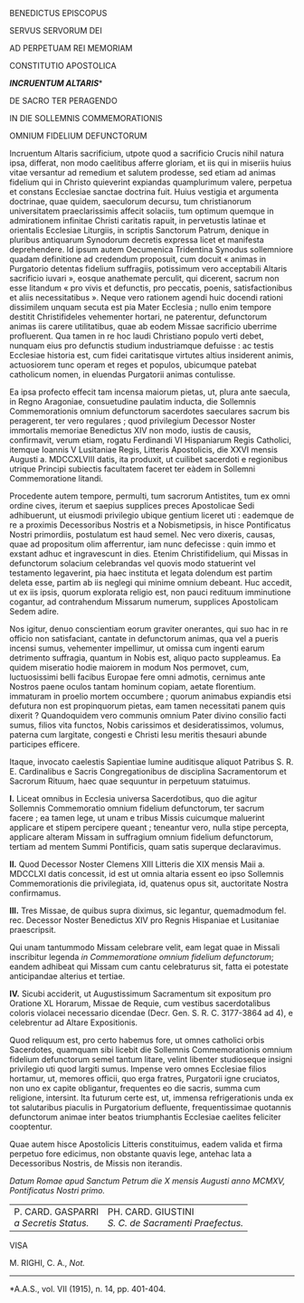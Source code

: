 BENEDICTUS EPISCOPUS

SERVUS SERVORUM DEI

AD PERPETUAM REI MEMORIAM

CONSTITUTIO APOSTOLICA

***INCRUENTUM ALTARIS****

DE SACRO TER PERAGENDO

IN DIE SOLLEMNIS COMMEMORATIONIS

OMNIUM FIDELIUM DEFUNCTORUM

Incruentum Altaris sacrificium, utpote quod a sacrificio Crucis nihil natura ipsa, differat, non modo caelitibus afferre gloriam, et iis qui in miseriis huius vitae versantur ad remedium et salutem prodesse, sed etiam ad animas fidelium qui in Christo quieverint expiandas quamplurimum valere, perpetua et constans Ecclesiae sanctae doctrina fuit. Huius vestigia et argumenta doctrinae, quae quidem, saeculorum decursu, tum christianorum universitatem praeclarissimis affecit solaciis, tum optimum quemque in admirationem infinitae Christi caritatis rapuit, in pervetustis latinae et orientalis Ecclesiae Liturgiis, in scriptis Sanctorum Patrum, denique in pluribus antiquarum Synodorum decretis expressa licet et manifesta deprehendere. Id ipsum autem Oecumenica Tridentina Synodus sollemniore quadam definitione ad credendum proposuit, cum docuit « animas in Purgatorio detentas fidelium suffragiis, potissimum vero acceptabili Altaris sacrificio iuvari », eosque anathemate perculit, qui dicerent, sacrum non esse litandum « pro vivis et defunctis, pro peccatis, poenis, satisfactionibus et aliis necessitatibus ». Neque vero rationem agendi huic docendi rationi dissimilem unquam secuta est pia Mater Ecclesia ; nullo enim tempore destitit Christifideles vehementer hortari, ne paterentur, defunctorum animas iis carere utilitatibus, quae ab eodem Missae sacrificio uberrime profluerent. Qua tamen in re hoc laudi Christiano populo verti debet, nunquam eius pro defunctis studium industriamque defuisse : ac testis Ecclesiae historia est, cum fidei caritatisque virtutes altius insiderent animis, actuosiorem tunc operam et reges et populos, ubicumque patebat catholicum nomen, in eluendas Purgatorii animas contulisse.

Ea ipsa profecto effecit tam incensa maiorum pietas, ut, plura ante saecula, in Regno Aragoniae, consuetudine paulatim inducta, die Sollemnis Commemorationis omnium defunctorum sacerdotes saeculares sacrum bis peragerent, ter vero regulares ; quod privilegium Decessor Noster immortalis memoriae Benedictus XIV non modo, iustis de causis, confirmavit, verum etiam, rogatu Ferdinandi VI Hispaniarum Regis Catholici, itemque Ioannis V Lusitaniae Regis, Litteris Apostolicis, die XXVI mensis Augusti a. MDCCXLVIII datis, ita produxit, ut cuilibet sacerdoti e regionibus utrique Principi subiectis facultatem faceret ter eàdem in Sollemni Commemoratione litandi.

Procedente autem tempore, permulti, tum sacrorum Antistites, tum ex omni ordine cives, iterum et saepius supplices preces Apostolicae Sedi adhibuerunt, ut eiusmodi privilegio ubique gentium liceret uti : eademque de re a proximis Decessoribus Nostris et a Nobismetipsis, in hisce Pontificatus Nostri primordiis, postulatum est haud semel. Nec vero dixeris, causas, quae ad propositum olim afferrentur, iam nunc defecisse : quin immo et exstant adhuc et ingravescunt in dies. Etenim Christifidelium, qui Missas in defunctorum solacium celebrandas vel quovis modo statuerint vel testamento legaverint, pia haec instituta et legata dolendum est partim deleta esse, partim ab iis neglegi qui minime omnium debeant. Huc accedit, ut ex iis ipsis, quorum explorata religio est, non pauci redituum imminutione cogantur, ad contrahendum Missarum numerum, supplices Apostolicam Sedem adire.

Nos igitur, denuo conscientiam eorum graviter onerantes, qui suo hac in re officio non satisfaciant, cantate in defunctorum animas, qua vel a pueris incensi sumus, vehementer impellimur, ut omissa cum ingenti earum detrimento suffragia, quantum in Nobis est, aliquo pacto suppleamus. Ea quidem miseratio hodie maiorem in modum Nos permovet, cum, luctuosissimi belli facibus Europae fere omni admotis, cernimus ante Nostros paene oculos tantam hominum copiam, aetate florentium. immaturam in proelio mortem occumbere ; quorum animabus expiandis etsi defutura non est propinquorum pietas, eam tamen necessitati panem quis dixerit ? Quandoquidem vero communis omnium Pater divino consilio facti sumus, filios vita functos, Nobis carissimos et desideratissimos, volumus, paterna cum largitate, congesti e Christi Iesu meritis thesauri abunde participes efficere.

Itaque, invocato caelestis Sapientiae lumine auditisque aliquot Patribus S. R. E. Cardinalibus e Sacris Congregationibus de disciplina Sacramentorum et Sacrorum Rituum, haec quae sequuntur in perpetuum statuimus.

**I.** Liceat omnibus in Ecclesia universa Sacerdotibus, quo die agitur Sollemnis Commemoratio omnium fidelium defunctorum, ter sacrum facere ; ea tamen lege, ut unam e tribus Missis cuicumque maluerint applicare et stipem percipere queant ; teneantur vero, nulla stipe percepta, applicare alteram Missam in suffragium omnium fidelium defunctorum, tertiam ad mentem Summi Pontificis, quam satis superque declaravimus.

**II.** Quod Decessor Noster Clemens XIII Litteris die XIX mensis Maii a. MDCCLXI datis concessit, id est ut omnia altaria essent eo ipso Sollemnis Commemorationis die privilegiata, id, quatenus opus sit, auctoritate Nostra confirmamus.

**III.** Tres Missae, de quibus supra diximus, sic legantur, quemadmodum fel. rec. Decessor Noster Benedictus XIV pro Regnis Hispaniae et Lusitaniae praescripsit.

Qui unam tantummodo Missam celebrare velit, eam legat quae in Missali inscribitur legenda *in Commemoratione omnium fidelium defunctorum*; eandem adhibeat qui Missam cum cantu celebraturus sit, fatta ei potestate anticipandae alterius et tertiae.

**IV.** Sicubi acciderit, ut Augustissimum Sacramentum sit expositum pro Oratione XL Horarum, Missae de Requie, cum vestibus sacerdotalibus coloris violacei necessario dicendae (Decr. Gen. S. R. C. 3177-3864 ad 4), e celebrentur ad Altare Expositionis.

Quod reliquum est, pro certo habemus fore, ut omnes catholici orbis Sacerdotes, quamquam sibi licebit die Sollemnis Commemorationis omnium fidelium defunctorum semel tantum litare, velint libenter studioseque insigni privilegio uti quod largiti sumus. Impense vero omnes Ecclesiae filios hortamur, ut, memores officii, quo erga fratres, Purgatorii igne cruciatos, non uno ex capite obligantur, frequentes eo die sacris, summa cum religione, intersint. Ita futurum certe est, ut, immensa refrigerationis unda ex tot salutaribus piaculis in Purgatorium defluente, frequentissimae quotannis defunctorum animae inter beatos triumphantis Ecclesiae caelites feliciter cooptentur.

Quae autem hisce Apostolicis Litteris constituimus, eadem valida et firma perpetuo fore edicimus, non obstante quavis lege, antehac lata a Decessoribus Nostris, de Missis non iterandis.

*Datum Romae apud Sanctum Petrum die X mensis Augusti anno MCMXV, Pontificatus Nostri primo.*

|     |     |
| --- | --- |
| P. CARD. GASPARRI <br>*a Secretis Status.* | PH. CARD. GIUSTINI<br>*S. C. de Sacramenti Praefectus.* |

VISA

M. RIGHI, C. A., *Not.*

* * *

*A.A.S., vol. VII (1915), n. 14, pp. 401-404.